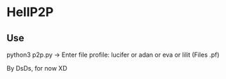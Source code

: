 # HellP2P
## Use
python3 p2p.py
-> Enter file profile: lucifer or adan or eva or lilit (Files .pf)

By DsDs, for now XD